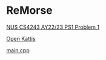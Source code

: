 # ReMorse

[NUS CS4243 AY22/23 PS1 Problem 1](https://nus.kattis.com/courses/CS4234/CS4234_S1_AY2223/assignments/vzfvms/problems/remorse)

[Open Kattis](https://open.kattis.com/problems/remorse)

[main.cpp](./main.cpp)